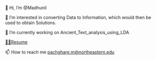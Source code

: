👋 Hi, I’m @Madhunil

👀 I’m interested in converting Data to Information, which would then be used to obtain Solutions.

🌱 I’m currently working on Ancient_Text_analysis_using_LDA

[👨‍💻Resume](https://drive.google.com/file/d/1XUZ3EEJyuYK-CupDj92Qj9FdPE5yMpWP/view?usp=sharing "Madhunil's Resume")

📫 How to reach me pachghare.m@northeastern.edu

<!---
Madhunil/Madhunil is a ✨ special ✨ repository because its `README.md` (this file) appears on your GitHub profile.
You can click the Preview link to take a look at your changes.
--->
